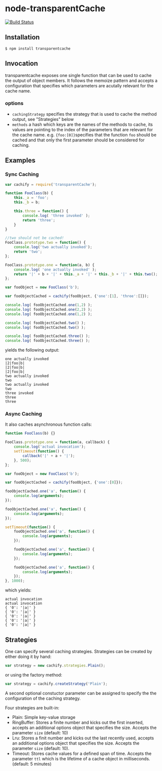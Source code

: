 # node-transparentCache

[![Build Status](https://travis-ci.org/zaphod1984/node-transparentCache.png)](https://travis-ci.org/zaphod1984/node-transparentCache)

## Installation

```$ npm install transparentcache```



## Invocation

transparentcache exposes one single function that can be used to cache the output of object members.
It follows the memoize pattern and accepts a configuration that specifies which parameters are acutally relevant for the cache name.

### options

* `cachingStrategy` specifies the strategy that is used to cache the method output, see "Strategies" below
* `methods` a hash which keys are the names of the methods to cache, its values are pointing to the index of the parameters that are relevant for the cache name. e.g. `{foo:[0]}`specifies that the function `foo` should be cached and that only the first parameter should be considered for caching.

## Examples

### Sync Caching

```javascript
var cachify = require('transparentCache');

function FooClass(b) {
    this._a = 'foo';
    this._b = b;

    this.three = function() {
        console.log( 'three invoked' );
        return 'three';
    }
}

//two should not be cached!
FooClass.prototype.two = function() {
    console.log('two actually invoked');
    return 'two';
};

FooClass.prototype.one = function(a, b) {
    console.log( 'one actually invoked' );
    return '|' + b + '|' + this._a + '|' + this._b + '|' + this.two();
};

var fooObject = new FooClass('b');

var fooObjectCached = cachify(fooObject, {'one':[1], 'three':[]});

console.log( fooObjectCached.one(1,2) );
console.log( fooObjectCached.one(2,2) );
console.log( fooObjectCached.one(1,2) );

console.log( fooObjectCached.two() );
console.log( fooObjectCached.two() );

console.log( fooObjectCached.three() );
console.log( fooObjectCached.three() );
```

yields the following output:
```
one actually invoked
|2|foo|b|
|2|foo|b|
|2|foo|b|
two actually invoked
two
two actually invoked
two
three invoked
three
three
```

### Async Caching

It also caches asynchronous function calls:
```javascript
function FooClass(b) {}

FooClass.prototype.one = function(a, callback) {
    console.log('actual invocation');
    setTimeout(function() {
        callback('|' + a + '|');
    }, 500);
};

var fooObject = new FooClass('b');

var fooObjectCached = cachify(fooObject, {'one':[0]});

fooObjectCached.one('a', function() {
    console.log(arguments);
});

fooObjectCached.one('a', function() {
    console.log(arguments);
});

setTimeout(function() {
    fooObjectCached.one('a', function() {
        console.log(arguments);
    });

    fooObjectCached.one('a', function() {
        console.log(arguments);
    });

    fooObjectCached.one('a', function() {
        console.log(arguments);
    });
}, 1000);
```

which yields:
```
actual invocation
actual invocation
{ '0': '|a|' }
{ '0': '|a|' }
{ '0': '|a|' }
{ '0': '|a|' }
{ '0': '|a|' }
```

## Strategies

One can specify several caching strategies.
Strategies can be created by either doing it by hand:
```javascript
var strategy = new cachify.strategies.Plain();
```

or using the factory method:
```javascript
var strategy = cachify.createStrategy('Plain');
```

A second optional constuctor parameter can be assigned to specify the the configuration of the caching strategy.

Four strategies are built-in:
* Plain: Simple key-value storage
* RingBuffer: Stores a finite number and kicks out the first inserted, accepts an additional options object that specifies the size. Accepts the parameter `size` (default: 10)
* Lru: Stores a finit number and kicks out the last recently used, accepts an additional options object that specifies the size. Accepts the parameter `size` (default: 10).
* Timeout: Stores cache values for a defined span of time. Accepts the parameter `ttl` which is the lifetime of a cache object in milliseconds. (default: 5 minutes)
